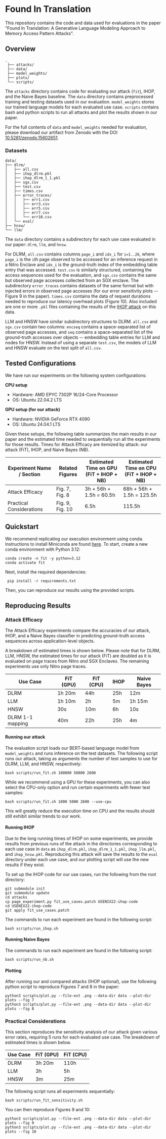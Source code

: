 # Found In Translation
This repository contains the code and data used for evaluations in the paper "Found In Translation: A Generative Language Modeling Approach to Memory Access Pattern Attacks".

## Overview
```
.  
 ├── attacks/  
 ├── data/  
 ├── model_weights/  
 ├── plots/  
 └── scripts/
```
The `attacks` directory contains code for evaluating our attack (`fit`), IHOP, and the Naive Bayes baseline. The `data` directory contains preprocessed training and testing datasets used in our evaluation. `model_weights` stores our trained language models for each evaluated use case. `scripts` contains bash and python scripts to run all attacks and plot the results shown in our paper.

For the full contents of `data` and `model_weights` needed for evaluation, please download our artifact from Zenodo with the DOI [10.5281/zenodo.15602651](https://doi.org/10.5281/zenodo.15602651).

### Datasets
```
data/
├── dlrm/
│   ├── all.csv
│   ├── ihop_dlrm.pkl
│   ├── ihop_dlrm_1_1.pkl
│   ├── sgx.csv
│   ├── test.csv
│   ├── times.csv
│   ├── error_traces/
│   │   ├── err1.csv
│   │   ├── err3.csv
│   │   ├── err5.csv
│   │   ├── err7.csv
│   │   └── err10.csv
│   └── eval/
├── hnsw/
└── llm/
```

The `data` directory contains a subdirectory for each use case evaluated in our paper: `dlrm`, `llm`, and `hnsw`.

For DLRM, `all.csv` contains columns `page_i` and `idx_i` for `i=1..26`, where `page_i` is the `i`th page observed to be accessed for an inference request in a Nitro Enclave and `idx_i` is the ground-truth index of the embedding table entry that was accessed. `test.csv` is similarly structured, containing the access sequences used for the evaluation, and `sgx.csv` contains the same but observed page accesses collected from an SGX enclave. The subdirectory `error_traces` contains datasets of the same format but with injected errors in observed page accesses (for our error sensitivity plots -- Figure 9 in the paper). `times.csv` contains the data of request durations needed to reproduce our latency overhead plots (Figure 10). Also included are one or more `.pkl` files containing the results of the [IHOP attack](#running-ihop) on this data.

LLM and HNSW have similar subdirectory structures to DLRM. `all.csv` and `sgx.csv` contain two columns: `encseq` contains a space-separated list of observed page accesses, and `seq` contains a space-separated list of the ground-truth accesses over objects -- embedding table entries for LLM and nodes for HNSW. Instead of using a separate `test.csv`, the models of LLM and HNSW evaluate on the test split of `all.csv`. 

## Tested Configurations
We have run our experiments on the following system configurations:

**CPU setup**
- Hardware: AMD EPYC 7302P 16/24-Core Processor
- OS: Ubuntu 22.04.2 LTS

**GPU setup (for our attack)**
- Hardware: NVIDIA GeForce RTX 4090
- OS: Ubuntu 24.04.1 LTS

Given these setups, the following table summarizes the main results in our paper and the estimated time needed to sequentially run all the experiments for those results. Times for Attack Efficacy are itemized by attack: our attack (FiT), IHOP, and Naive Bayes (NB).

| Experiment Name / Section | Related Figures  | Estimated Time on GPU <br> (FiT + IHOP + NB) | Estimated Time on CPU <br> (FiT + IHOP + NB)|
|---------------------------|------------------|------------------------|------------------------|
| Attack Efficacy           | Fig. 7, Fig. 8    | 3h + 56h + 1.5h = 60.5h     |  68h + 56h + 1.5h = 125.5h   |
| Practical Considerations  | Fig. 9, Fig. 10   |     6.5h     |    115.5h    |


## Quickstart
We recommend replicating our execution environment using conda. Instructions to install Miniconda are found [here](https://www.anaconda.com/docs/getting-started/miniconda/install#quickstart-install-instructions).
To start, create a new conda environment with Python 3.12:
```
conda create -n fit -y python=3.12  
conda activate fit
```

Next, install the required dependencies:
```
 pip install -r requirements.txt
```
Then, you can reproduce our results using the provided scripts.

## Reproducing Results

### Attack Efficacy
The Attack Efficacy experiments compare the accuracies of our attack, IHOP, and a Naive Bayes classifier in predicting ground-truth access sequences across application-level objects.

A breakdown of estimated times is shown below. Please note that for DLRM, LLM, HNSW, the estimated times for our attack (FiT) are doubled as it is evaluated on page traces from Nitro *and* SGX Enclaves. The remaining experiments use only Nitro page traces.

| Use Case          | FiT (GPU)  | FiT (CPU) | IHOP |  Naive Bayes |
|-------------------|----------|------------|-------|-------------|
| DLRM              |   1h 20m |    44h     |  25h     |     12m    |
| LLM               | 1h 10m   |     2h     |    5m    |  1h 15m  |
| HNSW              | 30s   |     10m     |    6h    |  10s  |
| DLRM 1-1 mapping  | 40m   |    22h     |   25h    | 4m   |


#### Running our attack
The evaluation script loads our BERT-based language model from `model_weights` and runs inference on the test datasets. The following script runs our attack, taking as arguments the number of test samples to use for DLRM, LLM, and HNSW, respectively:
```
bash scripts/run_fit.sh 100000 50000 2600
```
While we recommend using a GPU for these experiments, you can also select the CPU-only option and run certain experiments with fewer test samples:
```
bash scripts/run_fit.sh 1000 5000 2600 --use-cpu
```
This will greatly reduce the execution time on CPU and the results should still exhibit similar trends to our work.

#### Running IHOP
Due to the long running times of IHOP on some experiments, we provide results from previous runs of the attack in the directories corresponding to each use case in `data` as `ihop_dlrm.pkl`, `ihop_dlrm_1_1.pkl`, `ihop_llm.pkl`, and `ihop_hnsw.pkl`. Reproducing this attack will save the results to the `eval` directory under each use case, and our plotting script will use the new results if they exist.

To set up the IHOP code for our use cases, run the following from the root directory:
```
git submodule init
git submodule update
cd attacks
cp page_experiment.py fit_use_cases.patch USENIX22-ihop-code
cd USENIX22-ihop-code
git apply fit_use_cases.patch
```

The commands to run each experiment are found in the following script:
```
bash scripts/run_ihop.sh
```
#### Running Naive Bayes
The commands to run each experiment are found in the following script:
```
bash scripts/run_nb.sh
```
#### Plotting
After running our and compared attacks (IHOP optional), use the following python script to reproduce Figures 7 and 8 in the paper:
```
python3 scripts/plot.py --file-ext .png --data-dir data --plot-dir plots --fig 7
python3 scripts/plot.py --file-ext .png --data-dir data --plot-dir plots --fig 8
```
### Practical Considerations
This section reproduces the sensitivity analysis of our attack given various error rates, requiring 5 runs for each evaluated use case. The breakdown of estimated times is shown below.

| Use Case          | FiT (GPU)  | FiT (CPU) | 
|-------------------|----------|------------|
| DLRM              |   3h 20m |    110h     | 
| LLM               |    3h    |     5h     |
| HNSW              |     3m    |     25m     |

The following script runs all experiments sequentially:
```
bash scripts/run_fit_sensitivity.sh
```
You can then reproduce Figures 9 and 10:
```
python3 scripts/plot.py --file-ext .png --data-dir data --plot-dir plots --fig 9
python3 scripts/plot.py --file-ext .png --data-dir data --plot-dir plots --fig 10
```
